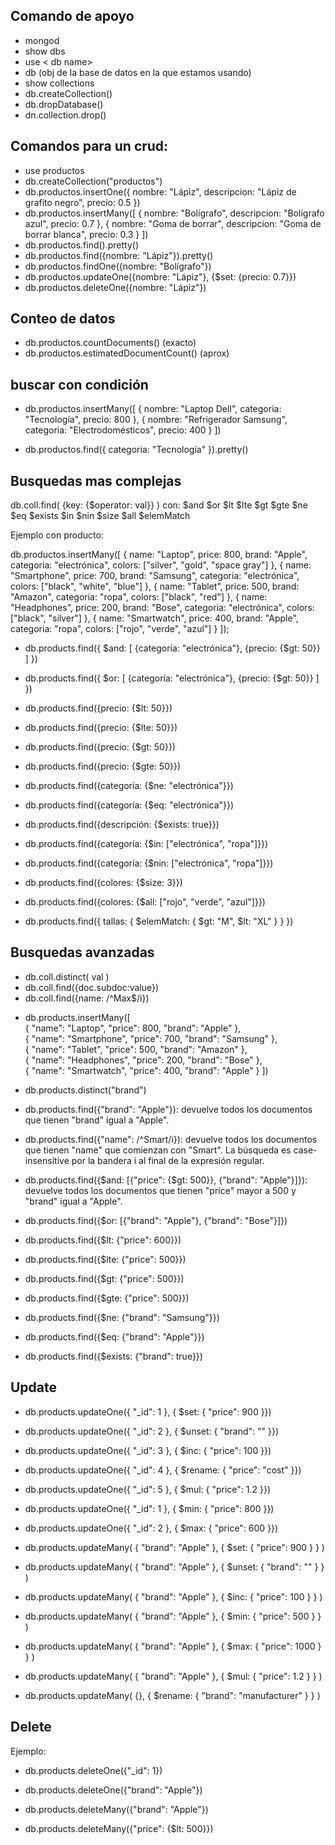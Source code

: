 
## Comando de apoyo
- mongod
- show dbs
- use < db name>
- db (obj de la base de datos en la que estamos usando)
- show collections
- db.createCollection(<name>)
- db.dropDatabase()
- dn.collection.drop()

## Comandos para un crud:

- use productos
- db.createCollection("productos")
- db.productos.insertOne({
    nombre: "Lápiz",
    descripcion: "Lápiz de grafito negro",
    precio: 0.5
  })
- db.productos.insertMany([
  {
    nombre: "Bolígrafo",
    descripcion: "Bolígrafo azul",
    precio: 0.7
  },
  {
    nombre: "Goma de borrar",
    descripcion: "Goma de borrar blanca",
    precio: 0.3
  }
])
- db.productos.find().pretty()
- db.productos.find({nombre: "Lápiz"}).pretty()
- db.productos.findOne({nombre: "Bolígrafo"})
- db.productos.updateOne({nombre: "Lápiz"}, {$set: {precio: 0.7}})
- db.productos.deleteOne({nombre: "Lápiz"})

## Conteo de datos

- db.productos.countDocuments() (exacto)
- db.productos.estimatedDocumentCount() (aprox)


## buscar con condición 
- db.productos.insertMany([
    { nombre: "Laptop Dell", categoria: "Tecnología", precio: 800 },
    { nombre: "Refrigerador Samsung", categoria: "Electrodomésticos", precio: 400 }
])

- db.productos.find({ categoria: "Tecnología" }).pretty()

## Busquedas mas complejas

db.coll.find( {key: {$operator: val}} ) 
con: 
$and 
$or
$lt
$lte
$gt
$gte
$ne
$eq
$exists
$in
$nin
$size
$all
$elemMatch

Ejemplo con producto: 

db.productos.insertMany([
  {
    name: "Laptop",
    price: 800,
    brand: "Apple",
    categoria: "electrónica",
    colors: ["silver", "gold", "space gray"]
  },
  {
    name: "Smartphone",
    price: 700,
    brand: "Samsung",
    categoria: "electrónica",
    colors: ["black", "white", "blue"]
  },
  {
    name: "Tablet",
    price: 500,
    brand: "Amazon",
    categoria: "ropa",
    colors: ["black", "red"]
  },
  {
    name: "Headphones",
    price: 200,
    brand: "Bose",
    categoria: "electrónica",
    colors: ["black", "silver"]
  },
  {
    name: "Smartwatch",
    price: 400,
    brand: "Apple",
    categoria: "ropa",
    colors: ["rojo", "verde", "azul"]
  }
]);

<!-- // Búsqueda con filtro $and -->
- db.products.find({
  $and: [
    {categoría: "electrónica"},
    {precio: {$gt: 50}}
  ]
})

<!-- // Búsqueda con filtro $or -->
- db.products.find({
  $or: [
    {categoría: "electrónica"},
    {precio: {$gt: 50}}
  ]
})

<!-- // Búsqueda con filtro $lt -->
- db.products.find({precio: {$lt: 50}})

<!-- // Búsqueda con filtro $lte -->
- db.products.find({precio: {$lte: 50}})

<!-- // Búsqueda con filtro $gt -->
- db.products.find({precio: {$gt: 50}})

<!-- // Búsqueda con filtro $gte -->
- db.products.find({precio: {$gte: 50}})

<!-- // Búsqueda con filtro $ne -->
- db.products.find({categoría: {$ne: "electrónica"}})

<!-- // Búsqueda con filtro $eq -->
- db.products.find({categoría: {$eq: "electrónica"}})

<!-- // Búsqueda con filtro $exists -->
- db.products.find({descripción: {$exists: true}})

<!-- // Búsqueda con filtro $in -->
- db.products.find({categoría: {$in: ["electrónica", "ropa"]}})

<!-- // Búsqueda con filtro $nin -->
- db.products.find({categoría: {$nin: ["electrónica", "ropa"]}})

<!-- // Búsqueda con filtro $size -->
- db.products.find({colores: {$size: 3}})

<!-- // Búsqueda con filtro $all -->
- db.products.find({colores: {$all: ["rojo", "verde", "azul"]}})

<!-- // Búsqueda con filtro $elemMatch -->
- db.products.find({
  tallas: {
    $elemMatch: {
      $gt: "M",
      $lt: "XL"
    }
  }
})

## Busquedas avanzadas
- db.coll.distinct( val )
- db.coll.find({doc.subdoc:value})
- db.coll.find({name: /^Max$/i})

<!-- Ejemplo:  -->
<!-- Para insertar esos documentos en MongoDB, puedes usar el comando db.collection.insertMany() en la CLI de MongoDB. Aquí está el código para insertar los cinco documentos que mencionaste: -->


- db.products.insertMany([   
    { "name": "Laptop",     "price": 800, "brand": "Apple"   },   
    { "name": "Smartphone", "price": 700, "brand": "Samsung" },   
    { "name": "Tablet",     "price": 500, "brand": "Amazon"  },   
    { "name": "Headphones", "price": 200, "brand": "Bose"    },   
    { "name": "Smartwatch", "price": 400, "brand": "Apple"   }
])

- db.products.distinct("brand")
    <!-- : devuelve un arreglo con los valores distintos de "brand" en la colección de productos. -->

- db.products.find({"brand": "Apple"}): devuelve todos los documentos que tienen "brand" igual a "Apple".

- db.products.find({"name": /^Smart/i}): devuelve todos los documentos que tienen "name" que comienzan con "Smart". La búsqueda es case-insensitive por la bandera i al final de la expresión regular.

- db.products.find({$and: [{"price": {$gt: 500}}, {"brand": "Apple"}]}): devuelve todos los documentos que tienen "price" mayor a 500 y "brand" igual a "Apple".

- db.products.find({$or: [{"brand": "Apple"}, {"brand": "Bose"}]})
<!-- : devuelve todos los documentos que tienen "brand" igual a "Apple" o igual a "Bose". -->

- db.products.find({$lt: {"price": 600}})
<!-- : devuelve todos los documentos que tienen "price" menor a 600. -->

- db.products.find({$lte: {"price": 500}})
<!-- : devuelve todos los documentos que tienen "price" menor o igual a 500. -->

- db.products.find({$gt: {"price": 500}})
<!-- : devuelve todos los documentos que tienen "price" mayor a 500. -->

- db.products.find({$gte: {"price": 500}})
<!-- : devuelve todos los documentos que tienen "price" mayor o igual a 500. -->

- db.products.find({$ne: {"brand": "Samsung"}})
<!-- : devuelve todos los documentos que no tienen "brand" igual a "Samsung". -->

- db.products.find({$eq: {"brand": "Apple"}})
<!-- : devuelve todos los documentos que tienen "brand" igual a "Apple". -->

- db.products.find({$exists: {"brand": true}})
<!-- : devuelve todos los documentos que tienen el camp -->


## Update

<!-- One -->

<!-- $set: Actualiza el valor de un campo existente o agrega un nuevo campo: -->
- db.products.updateOne({ "_id": 1 }, { $set: { "price": 900 }})
<!-- En este ejemplo, se actualiza el precio del producto con ID 1 a 900. -->


<!-- $unset: Elimina un campo de un documento: -->
- db.products.updateOne({ "_id": 2 }, { $unset: { "brand": "" }})
<!-- En este ejemplo, se elimina el campo "brand" del producto con ID 2. -->


<!-- $inc: Incrementa el valor de un campo numérico: -->
- db.products.updateOne({ "_id": 3 }, { $inc: { "price": 100 }})
<!-- En este ejemplo, se incrementa el precio del producto con ID 3 en 100. -->


<!-- $rename: Cambia el nombre de un campo: -->
- db.products.updateOne({ "_id": 4 }, { $rename: { "price": "cost" }})
<!-- En este ejemplo, se cambia el nombre del campo "price" a "cost" en el producto con ID 4. -->

<!-- $mul: Multiplica el valor de un campo numérico por un número específico: -->
- db.products.updateOne({ "_id": 5 }, { $mul: { "price": 1.2 }})
<!-- En este ejemplo, se multiplica el precio del producto con ID 5 por 1.2. -->

<!-- $min: Actualiza el valor de un campo si el nuevo valor es menor que el valor actual: -->
- db.products.updateOne({ "_id": 1 }, { $min: { "price": 800 }})
<!-- En este ejemplo, el precio del producto con ID 1 no cambiará, ya que el valor actual es igual al valor mínimo especificado. -->

<!-- $max: Actualiza el valor de un campo si el nuevo valor es mayor que el valor actual: -->
- db.products.updateOne({ "_id": 2 }, { $max: { "price": 600 }})
<!-- En este ejemplo, el precio del producto con ID 2 se actualizará a 600, ya que es mayor que el valor actual. -->

<!-- Many -->
<!-- $set: Actualiza el valor de un campo específico. Ejemplo: -->
- db.products.updateMany(
   { "brand": "Apple" },
   { $set: { "price": 900 } }
)

<!-- $unset: Elimina un campo específico. Ejemplo: -->
- db.products.updateMany(
   { "brand": "Apple" },
   { $unset: { "brand": "" } }
)

<!-- $inc: Incrementa el valor de un campo numérico. Ejemplo: -->
- db.products.updateMany(
   { "brand": "Apple" },
   { $inc: { "price": 100 } }
)

<!-- $min: Actualiza el valor de un campo con el mínimo valor proporcionado. Ejemplo: -->
- db.products.updateMany(
   { "brand": "Apple" },
   { $min: { "price": 500 } }
)

<!-- $max: Actualiza el valor de un campo con el máximo valor proporcionado. Ejemplo: -->
- db.products.updateMany(
   { "brand": "Apple" },
   { $max: { "price": 1000 } }
)

<!-- $mul: Multiplica el valor de un campo por un número proporcionado. Ejemplo: -->
- db.products.updateMany(
   { "brand": "Apple" },
   { $mul: { "price": 1.2 } }
)

<!-- $rename: Renombra un campo. Ejemplo: -->
- db.products.updateMany(
   {},
   { $rename: { "brand": "manufacturer" } }
)

<!-- Es importante mencionar que los operadores de actualización solo modifican los documentos que cumplen con la condición especificada en el primer argumento de updateMany. Además, por defecto, updateMany solo actualiza un solo documento a la vez. Si se desea actualizar múltiples documentos, es necesario especificar el parámetro { multi: true }. -->


## Delete

<!-- db.collection.deleteOne({key:val}) 
db.collection.deleteMany({key:val}) -->

Ejemplo:

- db.products.deleteOne({"_id": 1})
<!-- : Elimina el producto con _id igual a 1. -->

- db.products.deleteOne({"brand": "Apple"})
<!-- : Elimina el primer producto que tenga "brand" igual a "Apple". -->

- db.products.deleteMany({"brand": "Apple"})
<!-- : Elimina todos los productos que tienen "brand" igual a "Apple". -->

- db.products.deleteMany({"price": {$lt: 500}})
<!-- : Elimina todos los productos que tienen "price" menor a 500. -->
